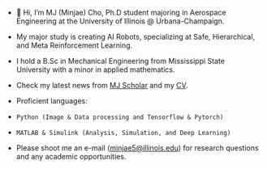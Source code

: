 - 👋 Hi, I’m MJ (Minjae) Cho, Ph.D student majoring in Aerospace Engineering at the University of Illinois @ Urbana-Champaign.
- My major study is creating AI Robots, specializing at Safe, Hierarchical, and Meta Reinforcement Learning.
- I hold a B.Sc in Mechanical Engineering from Mississippi State University with a minor in applied mathematics.
- Check my latest news from [MJ Scholar](https://scholar.google.com/citations?user=w2klAW4AAAAJ&hl=en) and my [CV](https://drive.google.com/file/d/14wjQewj5iw-F0_BXZlzLKIw55ghL9yxE/view?usp=sharing).

- Proficient languages:
-     Python (Image & Data processing and Tensorflow & Pytorch)
-     MATLAB & Simulink (Analysis, Simulation, and Deep Learning)
- Please shoot me an e-mail (minjae5@illinois.edu) for research questions and any academic opportunities.
<!---
Mgineer117/Mgineer117 is a ✨ special ✨ repository because its `README.md` (this file) appears on your GitHub profile.
You can click the Preview link to take a look at your changes.
--->
